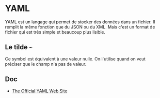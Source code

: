 # YAML

YAML est un langage qui permet de stocker des données dans un fichier.
Il remplit la même fonction que du JSON ou du XML.
Mais c'est un format de fichier qui est très simple et beaucoup plus lisible.

## Le tilde `~`

Ce symbol est équivalent à une valeur nulle.
On l'utilise quand on veut préciser que le champ n'a pas de valeur.

## Doc

- [The Official YAML Web Site](https://yaml.org/)
